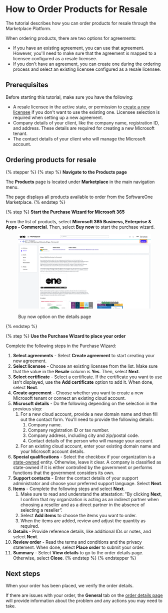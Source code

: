 # How to Order Products for Resale

The tutorial describes how you can order products for resale through the Marketplace Platform.&#x20;

When ordering products, there are two options for agreements:

* If you have an existing agreement, you can use that agreement. However, you'll need to make sure that the agreement is mapped to a licensee configured as a resale licensee.&#x20;
* If you don't have an agreement, you can create one during the ordering process and select an existing licensee configured as a resale licensee.

## Prerequisites <a href="#howtoorderamicrosoft365subscriptionforanexistingmicrosofttenant-prerequisites" id="howtoorderamicrosoft365subscriptionforanexistingmicrosofttenant-prerequisites"></a>

Before starting this tutorial, make sure you have the following:

* A resale licensee in the active state, or permission to [create a new licensee](how-to-configure-licensees-for-resale.md) if you don't want to use the existing one. Licensee selection is required when setting up a new agreement.&#x20;
* Company details of your client, like the company name, registration ID, and address. These details are required for creating a new Microsoft tenant.&#x20;
* The contact details of your client who will manage the Microsoft account.&#x20;

## Ordering products for resale

{% stepper %}
{% step %}
**Navigate to the Products page**

The **Products** page is located under **Marketplace** in the main navigation menu.&#x20;

The page displays all products available to order from the SoftwareOne Marketplace.
{% endstep %}

{% step %}
**Start the Purchase Wizard for Microsoft 365**

From the list of products, select **Microsoft 365 Business, Enterprise & Apps - Commercial**. Then, select **Buy now** to start the purchase wizard.

<figure><img src="../../../.gitbook/assets/MS365BuyNow.png" alt=""><figcaption><p>Buy now option on the details page</p></figcaption></figure>
{% endstep %}

{% step %}
**Use the Purchase Wizard to place your order**

Complete the following steps in the Purchase Wizard:

1. **Select agreements** - Select **Create agreement** to start creating your new agreement.
2. **Select licensee** - Choose an existing licensee from the list.  Make sure that the value in the **Resale** column is **Yes**. Then, select **Next**.&#x20;
3. **Select certificate** - Select a certificate. If the certificate you want to use isn't displayed, use the **Add certificate** option to add it. When done, select **Next**.
4. **Create agreement** - Choose whether you want to create a new Microsoft tenant or connect an existing cloud account.
5. **Microsoft details** - Do the following depending on the selection in the previous step:
   1. For a new cloud account, provide a new domain name and then fill out the contact form. You'll need to provide the following details:
      1. Company name.
      2. Company registration ID or tax number.
      3. Company address, including city and zip/postal code.
      4. Contact details of the person who will manage your account.
   2. For an existing cloud account, enter your existing domain name and your Microsoft account details.
6. **Special qualifications** - Select the checkbox if your organization is a [state-owned](https://www.microsoft.com/en-us/legal/compliance/anticorruption/criteria) entity. Otherwise, leave it clear. A company is classified as state-owned if it is either controlled by the government or performs functions that the government considers its own.
7. **Support contacts** - Enter the contact details of your support administrator and choose your preferred support language. Select **Next**.
8. **Items** - Complete the following steps and select **Next**.
   1. Make sure to read and understand the attestation: "By clicking **Next**, I confirm that my organization is acting as an indirect partner when choosing a reseller and as a direct partner in the absence of selecting a reselle&#x72;_"._
   2. Select **Add items** to choose the items you want to order.&#x20;
   3. When the items are added, review and adjust the quantity as required.
9. **Details -** Provide reference details, like additional IDs or notes, and select **Next**.
10. **Review order** - Read the terms and conditions and the privacy statement. When done, select **Place order** to submit your order.
11. **Summary** - Select **View details** to go to the order details page. Otherwise, select **Close**.
{% endstep %}
{% endstepper %}

## Next steps <a href="#next-steps" id="next-steps"></a>

When your order has been placed, we verify the order details.

If there are issues with your order, the **General** tab on the [order details page](../../../modules-and-features/marketplace/orders/#subscription-details) will provide information about the problem and any actions you may need to take.
